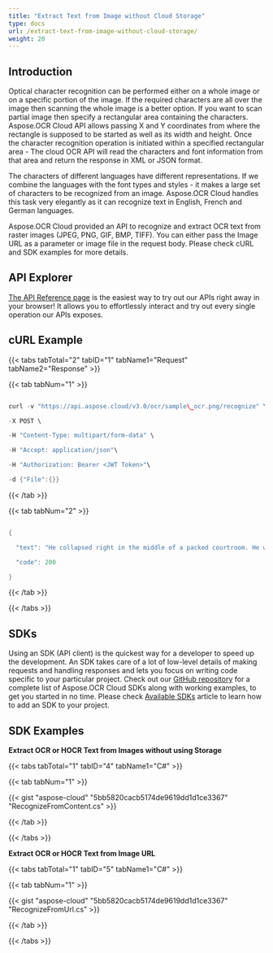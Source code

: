 ```yaml
---
title: "Extract Text from Image without Cloud Storage"
type: docs
url: /extract-text-from-image-without-cloud-storage/
weight: 20
---
```


## **Introduction**
Optical character recognition can be performed either on a whole image or on a specific portion of the image. If the required characters are all over the image then scanning the whole image is a better option. If you want to scan partial image then specify a rectangular area containing the characters. Aspose.OCR Cloud API allows passing X and Y coordinates from where the rectangle is supposed to be started as well as its width and height. Once the character recognition operation is initiated within a specified rectangular area - The cloud OCR API will read the characters and font information from that area and return the response in XML or JSON format.

The characters of different languages have different representations. If we combine the languages with the font types and styles - it makes a large set of characters to be recognized from an image. Aspose.OCR Cloud handles this task very elegantly as it can recognize text in English, French and German languages.

Aspose.OCR Cloud provided an API to recognize and extract OCR text from raster images (JPEG, PNG, GIF, BMP, TIFF). You can either pass the Image URL as a parameter or image file in the request body. Please check cURL and SDK examples for more details.
## **API Explorer**
[The API Reference page](https://apireference.aspose.cloud/ocr/) is the easiest way to try out our APIs right away in your browser! It allows you to effortlessly interact and try out every single operation our APIs exposes.
## **cURL Example**
{{< tabs tabTotal="2" tabID="1" tabName1="Request" tabName2="Response" >}}

{{< tab tabNum="1" >}}

```java

curl -v "https://api.aspose.cloud/v3.0/ocr/sample\_ocr.png/recognize" \

-X POST \

-H "Content-Type: multipart/form-data" \

-H "Accept: application/json"\

-H "Authorization: Bearer <JWT Token>"\

-d {"File":{}}

```

{{< /tab >}}

{{< tab tabNum="2" >}}

```java

{

  "text": "He collapsed right in the middle of a packed courtroom. He was\none of this country's most distinguished trial lawyers. He was also\na man who was as well known for the three-thousand-dollar Italian\nsuits which draped his well-fed frame as for his remarkable string\nof legal victories. I simply stood there, paralyzed by the shock of\nwhat I had just witnessed. The great Julian Mantle had been\nreduced to a victim and was now squirming on the ground like a\nhelnless infant, shaking and shivering and sweating like a maniac\nEverything seemed to move in slow motion from that point on.\n'My God, Julian's in trouble!\" his paralegal screamed, emotionally\noffering us a blinding glimpse of the obvious. The judge looked\npanic-stricken and quickly muttered something into the private\nphone she had had installed in the event of an emergency. As for\nme, I could only stand there, dazed and confused. Please don'tdie,\nyou old fool. Its too early for you to check out. You don't deserve\nto die like this.\nThe bailiff, who earlier had looked as if he had been embalmed\nin his standing position. leapt into action and started to perform\nCPR on the fallen legal hero. The paralegal was at his side, her\nCHAPTER ONE\nThe Wake-Up Call",

  "code": 200

}

```

{{< /tab >}}

{{< /tabs >}}
## **SDKs**
Using an SDK (API client) is the quickest way for a developer to speed up the development. An SDK takes care of a lot of low-level details of making requests and handling responses and lets you focus on writing code specific to your particular project. Check out our [GitHub repository](https://github.com/aspose-ocr-cloud) for a complete list of Aspose.OCR Cloud SDKs along with working examples, to get you started in no time. Please check [Available SDKs](/available-sdks/) article to learn how to add an SDK to your project.
## **SDK Examples**
**Extract OCR or HOCR Text from Images without using Storage**

{{< tabs tabTotal="1" tabID="4" tabName1="C#" >}}

{{< tab tabNum="1" >}}

{{< gist "aspose-cloud" "5bb5820cacb5174de9619dd1d1ce3367" "RecognizeFromContent.cs" >}}

{{< /tab >}}

{{< /tabs >}}

**Extract OCR or HOCR Text from Image URL**

{{< tabs tabTotal="1" tabID="5" tabName1="C#" >}}

{{< tab tabNum="1" >}}

{{< gist "aspose-cloud" "5bb5820cacb5174de9619dd1d1ce3367" "RecognizeFromUrl.cs" >}}

{{< /tab >}}

{{< /tabs >}}
